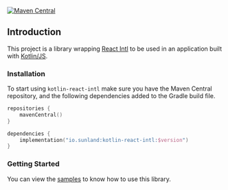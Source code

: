 [![Maven Central](https://img.shields.io/maven-central/v/io.sunland/kotlin-react-intl)](https://mvnrepository.com/artifact/io.sunland/kotlin-react-intl)

## Introduction

This project is a library wrapping [React Intl](https://github.com/yahoo/react-intl) to be used in an application 
built with [Kotlin/JS](https://kotlinlang.org/docs/reference/js-overview.html).

### Installation

To start using `kotlin-react-intl` make sure you have the Maven Central repository, and the following dependencies added to 
the Gradle build file.

```kotlin
repositories {
    mavenCentral()
}

dependencies {
    implementation("io.sunland:kotlin-react-intl:$version")
}
```

### Getting Started

You can view the [samples](https://github.com/sunlandx/kotlin-js-wrappers/tree/master/kotlin-react-intl/react-intl-samples) to know 
how to use this library.